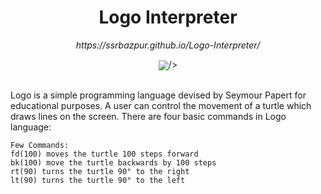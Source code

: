 <h1 align="center">Logo Interpreter</h1>
<p align="center"><i> https://ssrbazpur.github.io/Logo-Interpreter/ </i> </p>
<center>
<img src="https://upload.wikimedia.org/wikipedia/commons/2/2c/Remi_turtlegrafik.png" align="center">/></center>
<br>
<p>Logo is a simple programming language devised by Seymour Papert for educational purposes. A user can control the movement of a turtle which draws lines on the screen. There are four basic commands in Logo language:</p>

```
Few Commands:
fd(100) moves the turtle 100 steps forward
bk(100) move the turtle backwards by 100 steps
rt(90) turns the turtle 90° to the right
lt(90) turns the turtle 90° to the left

```



